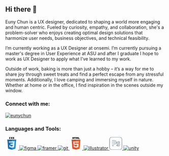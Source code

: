 ## Hi there 👋
Euny Chun is a UX designer,  dedicated to shaping a world more engaging and human centric. Fueled by curiosity, empathy, and collaboration, she's a problem-solver who enjoys creating optimal design solutions that harmonize user needs, business objectives, and technical feasibility. 

I’m currently working as a UX Designer at onsemi. I’m currently pursuing a master's degree in User Experience at ASU and after I graduate I hope to work as UX Designer to apply what I've learned to my work. 

Outside of work, baking is more than just a hobby – it’s a way for me to share joy through sweet treats and find a perfect escape from any stressful moments. Additionally, I love camping and immersing myself in nature. Whether at home or in the office, I find inspiration in the scenes outside my window.

<h3 align="left">Connect with me:</h3>
<p align="left">
<a href="https://linkedin.com/in/eunychun" target="blank"><img align="center" src="https://raw.githubusercontent.com/rahuldkjain/github-profile-readme-generator/master/src/images/icons/Social/linked-in-alt.svg" alt="eunychun" height="30" width="40" /></a>
</p>

<h3 align="left">Languages and Tools:</h3>
<p align="left"> <a href="https://www.w3schools.com/css/" target="_blank" rel="noreferrer"> <img src="https://raw.githubusercontent.com/devicons/devicon/master/icons/css3/css3-original-wordmark.svg" alt="css3" width="40" height="40"/> </a> <a href="https://www.figma.com/" target="_blank" rel="noreferrer"> <img src="https://www.vectorlogo.zone/logos/figma/figma-icon.svg" alt="figma" width="40" height="40"/> </a> <a href="https://www.framer.com/" target="_blank" rel="noreferrer"> <img src="https://www.vectorlogo.zone/logos/framer/framer-icon.svg" alt="framer" width="40" height="40"/> </a> <a href="https://git-scm.com/" target="_blank" rel="noreferrer"> <img src="https://www.vectorlogo.zone/logos/git-scm/git-scm-icon.svg" alt="git" width="40" height="40"/> </a> <a href="https://www.w3.org/html/" target="_blank" rel="noreferrer"> <img src="https://raw.githubusercontent.com/devicons/devicon/master/icons/html5/html5-original-wordmark.svg" alt="html5" width="40" height="40"/> </a> <a href="https://www.adobe.com/in/products/illustrator.html" target="_blank" rel="noreferrer"> <img src="https://www.vectorlogo.zone/logos/adobe_illustrator/adobe_illustrator-icon.svg" alt="illustrator" width="40" height="40"/> </a> <a href="https://www.photoshop.com/en" target="_blank" rel="noreferrer"> <img src="https://raw.githubusercontent.com/devicons/devicon/master/icons/photoshop/photoshop-line.svg" alt="photoshop" width="40" height="40"/> </a> <a href="https://unity.com/" target="_blank" rel="noreferrer"> <img src="https://www.vectorlogo.zone/logos/unity3d/unity3d-icon.svg" alt="unity" width="40" height="40"/> </a> </p>


<!--
**eunychun/eunychun** is a ✨ _special_ ✨ repository because its `README.md` (this file) appears on your GitHub profile.


🔭 I’m currently working as a UX Designer at onsemi.
🌱 I’m currently pursuing a master's degree in User Experience at ASU and after I graduate I hope to work as UX Designer to apply what I've learned to my work. 
⚡ Fun fact: Outside of work, baking is more than just a hobby – it’s a way for me to share joy through sweet treats and find a perfect escape from any stressful moments. Additionally, I love camping and immersing myself in nature. Whether at home or in the office, I find inspiration in the scenes outside my window.

-->
